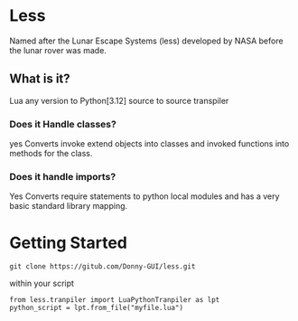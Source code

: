 # Less

Named after the Lunar Escape Systems (less) developed by NASA before the lunar rover was made.

## What is it?
Lua any version to Python[3.12] source to source transpiler

### Does it Handle classes?
yes
Converts invoke extend objects into classes and invoked functions into methods for the class.

### Does it handle imports?
Yes
Converts require statements to python local modules and has a very basic standard library mapping.

# Getting Started
```
git clone https://gitub.com/Donny-GUI/less.git
```

within your script

```python3
from less.tranpiler import LuaPythonTranpiler as lpt
python_script = lpt.from_file("myfile.lua")
```

